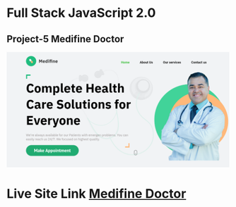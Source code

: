 # **Full Stack JavaScript 2.0**
## Project-5 **Medifine Doctor**
![Output Image](./output.png)
# Live Site Link [Medifine Doctor](https://medifine-doctor.netlify.app/)